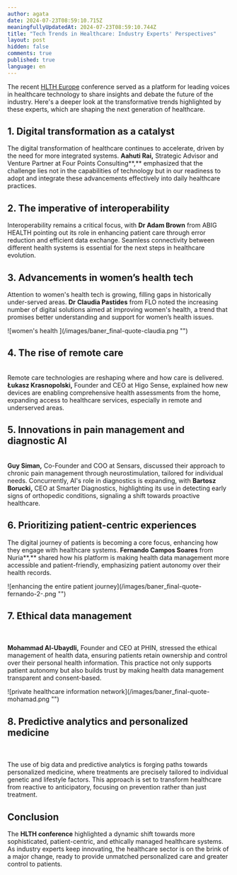 ```yaml
---
author: agata
date: 2024-07-23T08:59:10.715Z
meaningfullyUpdatedAt: 2024-07-23T08:59:10.744Z
title: "Tech Trends in Healthcare: Industry Experts' Perspectives"
layout: post
hidden: false
comments: true
published: true
language: en
---
```

The recent [HLTH Europe](https://europe.hlth.com/) conference served as a platform for leading voices in healthcare technology to share insights and debate the future of the industry. Here's a deeper look at the transformative trends highlighted by these experts, which are shaping the next generation of healthcare.



## 1. Digital transformation as a catalyst



The digital transformation of healthcare continues to accelerate, driven by the need for more integrated systems. **Aahuti Rai,** Strategic Advisor and Venture Partner at Four Points Consulting**,** emphasized that the challenge lies not in the capabilities of technology but in our readiness to adopt and integrate these advancements effectively into daily healthcare practices.

## 2. The imperative of interoperability



Interoperability remains a critical focus, with **Dr Adam Brown** from ABIG HEALTH pointing out its role in enhancing patient care through error reduction and efficient data exchange. Seamless connectivity between different health systems is essential for the next steps in healthcare evolution.





## 3. Advancements in women’s health tech

Attention to women's health tech is growing, filling gaps in historically under-served areas. **Dr** **Claudia Pastides** from FLO noted the increasing number of digital solutions aimed at improving women's health, a trend that promises better understanding and support for women’s health issues.

<div className="image">![women's health ](/images/baner_final-quote-claudia.png "")</div>



## 4. The rise of remote care

\
Remote care technologies are reshaping where and how care is delivered. **Łukasz Krasnopolski,** Founder and CEO at Higo Sense, explained how new devices are enabling comprehensive health assessments from the home, expanding access to healthcare services, especially in remote and underserved areas.

## 5. Innovations in pain management and diagnostic AI

\
**Guy Siman,** Co-Founder and COO at Sensars, discussed their approach to chronic pain management through neurostimulation, tailored for individual needs. Concurrently, AI's role in diagnostics is expanding, with **Bartosz Borucki,** CEO at Smarter Diagnostics, highlighting its use in detecting early signs of orthopedic conditions, signaling a shift towards proactive healthcare.



## 6. Prioritizing patient-centric experiences



The digital journey of patients is becoming a core focus, enhancing how they engage with healthcare systems. **Fernando Campos Soares** from Nuria**,** shared how his platform is making health data management more accessible and patient-friendly, emphasizing patient autonomy over their health records.



<div className="image">![enhancing the entire patient journey](/images/baner_final-quote-fernando-2-.png "")</div>



## 7. Ethical data management

\
\
**Mohammad Al-Ubaydli,** Founder and CEO at PHIN, stressed the ethical management of health data, ensuring patients retain ownership and control over their personal health information. This practice not only supports patient autonomy but also builds trust by making health data management transparent and consent-based.

<div className="image">![private healthcare information network](/images/baner_final-quote-mohamad.png "")</div>



## 8. Predictive analytics and personalized medicine

\
\
The use of big data and predictive analytics is forging paths towards personalized medicine, where treatments are precisely tailored to individual genetic and lifestyle factors. This approach is set to transform healthcare from reactive to anticipatory, focusing on prevention rather than just treatment.

## Conclusion





The **HLTH conference** highlighted a dynamic shift towards more sophisticated, patient-centric, and ethically managed healthcare systems. As industry experts keep innovating, the healthcare sector is on the brink of a major change, ready to provide unmatched personalized care and greater control to patients.
